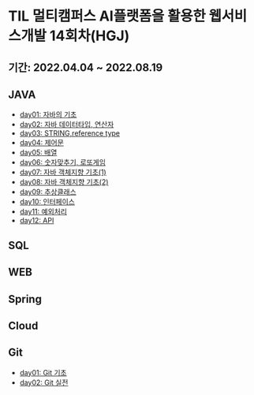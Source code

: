 # TIL 멀티캠퍼스 AI플랫폼을 활용한 웹서비스개발 14회차(HGJ)
## 기간: 2022.04.04 ~ 2022.08.19

## JAVA
 - [day01: 자바의 기초](https://github.com/AHLF77/TIL/blob/master/javaday01.md)
 - [day02: 자바 데이터타입, 연산자](https://github.com/AHLF77/TIL/blob/master/javaday02.md)
 - [day03: STRING,reference type](https://github.com/AHLF77/TIL/blob/master/javaday03.md)
 - [day04: 제어문]()
 - [day05: 배열]()
 - [day06: 숫자맞추기, 로또게임]()
 - [day07: 자바 객체지향 기초(1)]()
 - [day08: 자바 객체지향 기초(2)]()
 - [day09: 추상클래스]()
 - [day10: 인터페이스]()
 - [day11: 예외처리]()
 - [day12: API]()

## SQL



## WEB



## Spring



## Cloud


## Git
 - [day01: Git 기초](https://github.com/AHLF77/TIL/blob/master/GItday01.md)
 - [day02: Git 실전](https://github.com/AHLF77/TIL/blob/master/GItday02.md)


